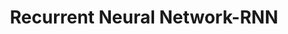 ---
title: "Recurrent Neural Network-RNN"

categories: ['']

tags: ['Recurrent', 'Neural', 'Network', 'RNN']

arabic: ['الشبكات العصبية المتكررة', 'شبكة عصبية متتالية']

publishers: ['المعالجة اﻵلية للنصوص العربية']

types: "word"

slug: ""
---